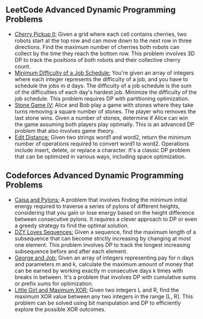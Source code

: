 ## LeetCode Advanced Dynamic Programming Problems
- [Cherry Pickup II:](https://leetcode.com/problems/cherry-pickup-ii/) Given a grid where each cell contains cherries, two robots start at the top row and can move down to the next row in three directions. Find the maximum number of cherries both robots can collect by the time they reach the bottom row. This problem involves 3D DP to track the positions of both robots and their collective cherry count.
- [Minimum Difficulty of a Job Schedule:](https://leetcode.com/problems/minimum-difficulty-of-a-job-schedule/) You're given an array of integers where each integer represents the difficulty of a job, and you have to schedule the jobs in d days. The difficulty of a job schedule is the sum of the difficulties of each day's hardest job. Minimize the difficulty of the job schedule. This problem requires DP with partitioning optimization.
- [Stone Game IV:](https://leetcode.com/problems/stone-game-iv/) Alice and Bob play a game with stones where they take turns removing a square number of stones. The player who removes the last stone wins. Given a number of stones, determine if Alice can win the game assuming both players play optimally. This is an advanced DP problem that also involves game theory.
- [Edit Distance:](https://leetcode.com/problems/edit-distance/) Given two strings word1 and word2, return the minimum number of operations required to convert word1 to word2. Operations include insert, delete, or replace a character. It's a classic DP problem that can be optimized in various ways, including space optimization.

## Codeforces Advanced Dynamic Programming Problems
- [Caisa and Pylons:](https://codeforces.com/problemset/problem/463/B) A problem that involves finding the minimum initial energy required to traverse a series of pylons of different heights, considering that you gain or lose energy based on the height difference between consecutive pylons. It requires a clever approach to DP or even a greedy strategy to find the optimal solution.
- [DZY Loves Sequences:](http://codeforces.com/problemset/problem/446/A) Given a sequence, find the maximum length of a subsequence that can become strictly increasing by changing at most one element. This problem involves DP to track the longest increasing subsequence before and after each element.
- [George and Job:](http://codeforces.com/problemset/problem/467/C) Given an array of integers representing pay for n days and parameters m and k, calculate the maximum amount of money that can be earned by working exactly m consecutive days k times with breaks in between. It's a problem that involves DP with cumulative sums or prefix sums for optimization.
- [Little Girl and Maximum XOR:](http://codeforces.com/problemset/problem/276/D) Given two integers L and R, find the maximum XOR value between any two integers in the range [L, R]. This problem can be solved using bit manipulation and DP to efficiently explore the possible XOR outcomes.
